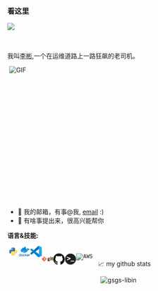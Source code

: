 ### 看这里

![](https://visitor-badge.glitch.me/badge?page_id=gsgs-libin.gsgs-libin)

<br />

我叫[李彬](https://blog.itmonkey.icu/about/),一个在运维道路上一路狂飙的老司机。


  <img align="right" alt="GIF" src="https://github.com/gsgs-libin/gsgs-libin/blob/master/code.gif?raw=true" width="500" height="320" />

- 💼 我的邮箱，有事@我, [email](mailto:dgsfor@gmail.com) :)
- 💬 有啥事提出来，很高兴能帮你 

**语言&技能:**

<code><img align="left" alt="Python" width="26px" src="https://raw.githubusercontent.com/github/explore/80688e429a7d4ef2fca1e82350fe8e3517d3494d/topics/python/python.png" /></code>
<code><img align="left" alt="Docker" width="26px" src="https://raw.githubusercontent.com/github/explore/80688e429a7d4ef2fca1e82350fe8e3517d3494d/topics/docker/docker.png" /></code>
<code><img align="left" alt="Visual Studio Code" width="26px" src="https://raw.githubusercontent.com/github/explore/80688e429a7d4ef2fca1e82350fe8e3517d3494d/topics/visual-studio-code/visual-studio-code.png" /> </code>
<code><img align="left" alt="Git" width="26px" src="https://raw.githubusercontent.com/github/explore/80688e429a7d4ef2fca1e82350fe8e3517d3494d/topics/git/git.png" /></code>
<code><img align="left" alt="GitHub" width="26px" src="https://raw.githubusercontent.com/github/explore/78df643247d429f6cc873026c0622819ad797942/topics/github/github.png" /></code>
<code><img align="left" alt="Terminal" width="26px" src="https://raw.githubusercontent.com/github/explore/80688e429a7d4ef2fca1e82350fe8e3517d3494d/topics/terminal/terminal.png" /></code>
<code><img align="left" alt="AWS" width="50" src="https://github.com/melanieshi0120/melanieshi0120/blob/master/images/AWS.jpeg" /></code>

📈 my github stats

<p align="center"> <img src="https://github-readme-stats.vercel.app/api?username=gsgs-libin&show_icons=true&theme=gotham" alt="gsgs-libin" />
